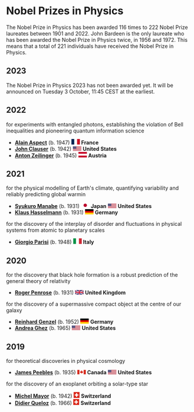 # Nobel Prizes in Physics

The Nobel Prize in Physics has been awarded 116 times to 222 Nobel Prize laureates between 1901 and 2022. John Bardeen is the only laureate who has been awarded the Nobel Prize in Physics twice, in 1956 and 1972. This means that a total of 221 individuals have received the Nobel Prize in Physics.

## **2023**

The Nobel Prize in Physics 2023 has not been awarded yet. It will be announced on Tuesday 3 October, 11:45 CEST at the earliest.

## **2022**

for experiments with entangled photons, establishing the violation of Bell inequalities and pioneering quantum information science

- [**Alain Aspect**](https://en.wikipedia.org/wiki/Alain_Aspect) (b. 1947) ![Nationality](/images/Flag_of_France.svg.png) **France**
- [**John Clauser**](https://en.wikipedia.org/wiki/John_Clauser) (b. 1942) ![Nationality](/images/23px-Flag_of_the_United_States.svg.png) **United States**
- [**Anton Zeilinger**](https://en.wikipedia.org/wiki/Anton_Zeilinger) (b. 1945) ![Nationality](/images/Flag_of_Austria.svg.png) **Austria**

## **2021**

for the physical modelling of Earth's climate, quantifying variability and reliably predicting global warmin

- [**Syukuro Manabe**](https://en.wikipedia.org/wiki/Syukuro_Manabe) (b. 1931) ![Nationality](/images/Flag_of_Japan.svg.png) **Japan** ![FisicalLab](/images/23px-Flag_of_the_United_States.svg.png) **United States**
- [**Klaus Hasselmann**](https://en.wikipedia.org/wiki/Klaus_Hasselmann) (b. 1931) ![Nationality](/images/23px-Flag_of_Germany.svg.png) **Germany**

for the discovery of the interplay of disorder and fluctuations in physical systems from atomic to planetary scales

- [**Giorgio Parisi**](https://en.wikipedia.org/wiki/Giorgio_Parisi) (b. 1948) ![Nationality](/images/Flag_of_Italy.svg.png) **Italy**

## **2020**

for the discovery that black hole formation is a robust prediction of the general theory of relativity

- [**Roger Penrose**](https://en.wikipedia.org/wiki/Roger_Penrose) (b. 1931) ![Nationality](/images/Flag_of_the_United_Kingdom.svg.png) **United Kingdom**

for the discovery of a supermassive compact object at the centre of our galaxy

- [**Reinhard Genzel**](https://en.wikipedia.org/wiki/Reinhard_Genzel) (b. 1952) ![Nationality](/images/23px-Flag_of_Germany.svg.png) **Germany**
- [**Andrea Ghez**](https://en.wikipedia.org/wiki/Andrea_M._Ghez) (b. 1965) ![Nationality](/images/23px-Flag_of_the_United_States.svg.png) **United States**

## **2019**

for theoretical discoveries in physical cosmology

- [**James Peebles**](https://en.wikipedia.org/wiki/Jim_Peebles) (b. 1935) ![Nationality](</images/Flag_of_Canada_(Pantone).svg.png>) **Canada** ![FisicalLab](/images/23px-Flag_of_the_United_States.svg.png) **United States**

for the discovery of an exoplanet orbiting a solar-type star

- [**Michel Mayor**](https://en.wikipedia.org/wiki/Michel_Mayor) (b. 1942) ![Nationality](</images/Flag_of_Switzerland_(Pantone).svg.png>) **Switzerland**
- [**Didier Queloz**](https://en.wikipedia.org/wiki/Didier_P._Queloz) (b. 1966) ![Nationality](</images/Flag_of_Switzerland_(Pantone).svg.png>) **Switzerland**
